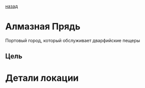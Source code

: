 [назад](/README.md)
# Алмазная Прядь
Портовый город, который обслуживает дварфийские пещеры

## Цель

# Детали локации
